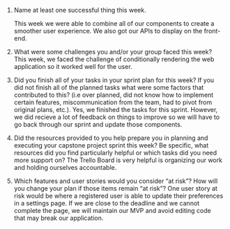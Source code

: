 1. Name at least one successful thing this week.

   This week we were able to combine all of our components to create a smoother user experience. We also got our APIs to display on the front-end. 
2. What were some challenges you and/or your group faced this week?
   This week, we faced the challenge of conditionally rendering the web application so it worked well for the user. 
3. Did you finish all of your tasks in your sprint plan for this week? If you did not finish all of the planned tasks what were some factors that contributed to this? (i.e over planned, did not know how to implement certain features, miscommunication from the team, had to pivot from original plans, etc.).
   Yes, we finished the tasks for this sprint. However, we did recieve a lot of feedback on things to improve so we will have to go back through our sprint and update those components. 
4. Did the resources provided to you help prepare you in planning and executing your capstone project sprint this week? Be specific, what resources did you find particularly helpful or which tasks did you need more support on?
   The Trello Board is very helpful is organizing our work and holding ourselves accountable. 
5. Which features and user stories would you consider “at risk”? How will you change your plan if those items remain “at risk”?
   One user story at risk would be where a registered user is able to update their preferences in a settings page. If we are close to the deadline and we cannot complete the page, we will maintain our MVP and avoid editing code that may break our application. 
